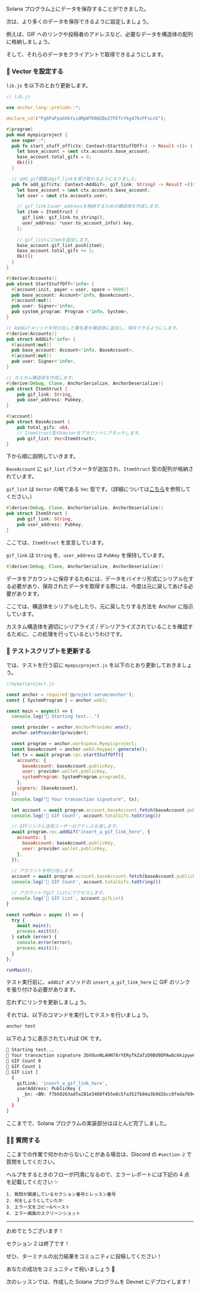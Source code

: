 Solana プログラム上にデータを保存することができました。

次は、より多くのデータを保存できるように設定しましょう。

例えば、GIF へのリンクや投稿者のアドレスなど、必要なデータを構造体の配列に格納しましょう。

そして、それらのデータをクライアントで取得できるようにします。


### 💎 Vector を設定する

`lib.js` を以下のとおり更新します。

```rust
// lib.js

use anchor_lang::prelude::*;

declare_id!("Fg6PaFpoGXkYsidMpWTK6W2BeZ7FEfcYkg476zPFsLnS");

#[program]
pub mod myepicproject {
  use super::*;
  pub fn start_stuff_off(ctx: Context<StartStuffOff>) -> Result <()> {
    let base_account = &mut ctx.accounts.base_account;
    base_account.total_gifs = 0;
    Ok(())
  }

  // add_gif関数はgif_linkを受け取れるようになりました。
  pub fn add_gif(ctx: Context<AddGif>, gif_link: String) -> Result <()> {
    let base_account = &mut ctx.accounts.base_account;
    let user = &mut ctx.accounts.user;

	// gif_linkとuser_addressを格納するための構造体を作成します。
    let item = ItemStruct {
      gif_link: gif_link.to_string(),
      user_address: *user.to_account_info().key,
    };
		
	// gif_listにitemを追加します。
    base_account.gif_list.push(item);
    base_account.total_gifs += 1;
    Ok(())
  }
}

#[derive(Accounts)]
pub struct StartStuffOff<'info> {
  #[account(init, payer = user, space = 9000)]
  pub base_account: Account<'info, BaseAccount>,
  #[account(mut)]
  pub user: Signer<'info>,
  pub system_program: Program <'info, System>,
}

// AddGifメソッドを呼び出した署名者を構造体に追加し、保存できるようにします。
#[derive(Accounts)]
pub struct AddGif<'info> {
  #[account(mut)]
  pub base_account: Account<'info, BaseAccount>,
  #[account(mut)]
  pub user: Signer<'info>,
}

// カスタム構造体を作成します。
#[derive(Debug, Clone, AnchorSerialize, AnchorDeserialize)]
pub struct ItemStruct {
    pub gif_link: String,
    pub user_address: Pubkey,
}

#[account]
pub struct BaseAccount {
    pub total_gifs: u64,
	// ItemStruct型のVectorをアカウントにアタッチします。
    pub gif_list: Vec<ItemStruct>,
}
```

下から順に説明していきます。

`BaseAccount` に `gif_list` パラメータが追加され、`ItemStruct` 型の配列が格納されています。

`gif_list` は `Vector` の略である `Vec` 型です。（詳細については[こちら](https://doc.rust-lang.org/std/vec/struct.Vec.html)を参照してください。）

```rust
#[derive(Debug, Clone, AnchorSerialize, AnchorDeserialize)]
pub struct ItemStruct {
    pub gif_link: String,
    pub user_address: Pubkey,
}
```

ここでは、`ItemStruct` を宣言しています。

`gif_link` は `String` を、`user_address` は `PubKey` を保持しています。

```rust
#[derive(Debug, Clone, AnchorSerialize, AnchorDeserialize)]
```

データをアカウントに保存するためには、データをバイナリ形式にシリアル化する必要があり、保存されたデータを取得する際には、今度は元に戻してあげる必要があります。

ここでは、構造体をシリアル化したり、元に戻したりする方法を Anchor に指示しています。

カスタム構造体を適切にシリアライズ / デシリアライズされていることを確認するために、この処理を行っているというわけです。


### 🤯 テストスクリプトを更新する

では、テストを行う前に `myepicproject.js` を以下のとおり更新しておきましょう。

```javascript
//myepicproject.js

const anchor = require('@project-serum/anchor');
const { SystemProgram } = anchor.web3;

const main = async() => {
  console.log("🚀 Starting test...")

  const provider = anchor.AnchorProvider.env();
  anchor.setProvider(provider);

  const program = anchor.workspace.Myepicproject;
  const baseAccount = anchor.web3.Keypair.generate();
  let tx = await program.rpc.startStuffOff({
    accounts: {
      baseAccount: baseAccount.publicKey,
      user: provider.wallet.publicKey,
      systemProgram: SystemProgram.programId,
    },
    signers: [baseAccount],
  });
  console.log("📝 Your transaction signature", tx);

  let account = await program.account.baseAccount.fetch(baseAccount.publicKey);
  console.log('👀 GIF Count', account.totalGifs.toString())

  // GIFリンクと送信ユーザーのアドレスを渡します。
  await program.rpc.addGif("insert_a_gif_link_here", {
    accounts: {
      baseAccount: baseAccount.publicKey,
      user: provider.wallet.publicKey,
    },
  });
  
  // アカウントを呼び出します。
  account = await program.account.baseAccount.fetch(baseAccount.publicKey);
  console.log('👀 GIF Count', account.totalGifs.toString())

  // アカウントでgif_listにアクセスします。
  console.log('👀 GIF List', account.gifList)
}

const runMain = async () => {
  try {
    await main();
    process.exit(0);
  } catch (error) {
    console.error(error);
    process.exit(1);
  }
};

runMain();
```

テスト実行前に、`addGif` メソッドの `insert_a_gif_link_here` に GIF のリンクを張り付ける必要があります。

忘れずにリンクを更新しましょう。

それでは、以下のコマンドを実行してテストを行いましょう。

```bash
anchor test
```

以下のように表示されていれば OK です。

```bash
🚀 Starting test...
📝 Your transaction signature 3bVdunNLAHN78rYERyTkZaTzD9Bd9DPAw8c6kipywCD1wgHS3fFkaQWDmUrGNggxzKxwSoY7PGhA4ZHCpfofLwZR
👀 GIF Count 0
👀 GIF Count 1
👀 GIF List [
  {
    gifLink: 'insert_a_gif_link_here',
    userAddress: PublicKey {
      _bn: <BN: f7b50263adfa281e3460f455e8c5fa3527b84a3b9d2bcc0fedaf69cc7786cbc>
    }
  }
]
```

ここまでで、Solana プログラムの実装部分はほとんど完了しました。


### 🙋‍♂️ 質問する

ここまでの作業で何かわからないことがある場合は、Discord の `#section-2` で質問をしてください。

ヘルプをするときのフローが円滑になるので、エラーレポートには下記の 4 点を記載してください ✨

```
1. 質問が関連しているセクション番号とレッスン番号
2. 何をしようとしていたか
3. エラー文をコピー&ペースト
4. エラー画面のスクリーンショット
```

---

おめでとうございます！

セクション 2 は終了です！

ぜひ、ターミナルの出力結果をコミュニティに投稿してください！

あなたの成功をコミュニティで祝いましょう 🎉

次のレッスンでは、作成した Solana プログラムを Devnet にデプロイします！
